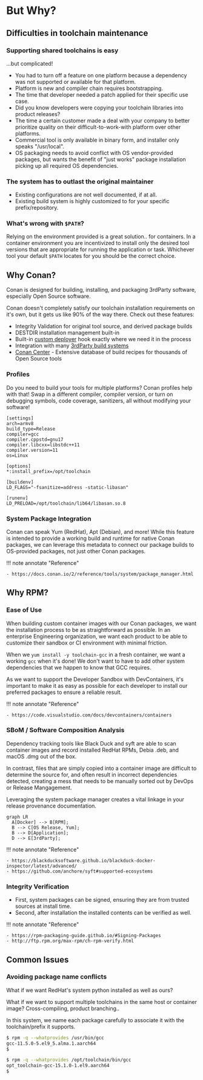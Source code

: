 # But Why?

## Difficulties in toolchain maintenance

### Supporting shared toolchains is easy

...but complicated!

- You had to turn off a feature on one platform because a
  dependency was not supported or available for that platform.
- Platform is new and compiler chain requires bootstrapping.
- The time that developer needed a patch applied for their specific
  use case.
- Did you know developers were copying your toolchain libraries
  into product releases?
- The time a certain customer made a deal with your company to
  better prioritize quality on their difficult-to-work-with
  platform over other platforms.
- Commercial tool is only available in binary form, and installer
  only speaks "/usr/local".
- OS packaging needs to avoid conflict with OS vendor-provided packages,
  but wants the benefit of "just works" package installation picking up
  all required OS dependencies.

### The system has to outlast the original maintainer

- Existing configurations are not well documented, if at all.
- Existing build system is highly customized to for your specific
  prefix/repository.

### What's wrong with `$PATH`?

Relying on the environment provided is a great solution.. for containers.
In a container environment you are incentivized to install only the desired
tool versions that are appropriate for running the application or task.
Whichever tool your default `$PATH` locates for you should be the correct
choice.

## Why Conan?

Conan is designed for building, installing, and packaging 3rdParty
software, especially Open Source software.

Conan doesn't completely satisfy our toolchain installation requirements
on it's own, but it gets us like 90% of the way there.  Check out these
features:

- Integrity Validation for original tool source, and derived package builds
- DESTDIR installation management built-in
- Built-in [custom deployer](https://docs.conan.io/2/reference/extensions/deployers.html)
  hook exactly where we need it in the process
- Integration with many [3rdParty build systems](https://docs.conan.io/2/integrations.html)
- [Conan Center](https://conan.io/center) - Extensive database of build
  recipes for thousands of Open Source tools

### Profiles

Do you need to build your tools for multiple platforms?  Conan profiles
help with that!  Swap in a different compiler, compiler version, or turn
on debugging symbols, code coverage, sanitizers, all without modifying
your software!

```none title="Sample Conan asan profile"
[settings]
arch=armv8
build_type=Release
compiler=gcc
compiler.cppstd=gnu17
compiler.libcxx=libstdc++11
compiler.version=11
os=Linux

[options]
*:install_prefix=/opt/toolchain

[buildenv]
LD_FLAGS="-fsanitize=address -static-libasan"

[runenv]
LD_PRELOAD=/opt/toolchain/lib64/libasan.so.8
```

### System Package Integration

Conan can speak Yum (RedHat), Apt (Debian), and more!  While this feature
is intended to provide a working build and runtime for native Conan
packages, we can leverage this metadata to connect our package builds to
OS-provided packages, not just other Conan packages.

!!! note annotate "Reference"

    - https://docs.conan.io/2/reference/tools/system/package_manager.html

## Why RPM?

### Ease of Use

When building custom container images with our Conan packages, we want
the installation process to be as straightforward as possible.
In an enterprise Engineering organization, we want each product to be
able to customize their sandbox or CI environment with minimal friction.

When we `yum install -y toolchain-gcc` in a fresh container, we want a
working `gcc` when it's done!  We don't want to have to add other system
dependencies that we happen to know that GCC requires.

As we want to support the Developer Sandbox with DevContainers, it's
important to make it as easy as possible for each developer to install
our preferred packages to ensure a reliable result.

!!! note annotate "Reference"

    - https://code.visualstudio.com/docs/devcontainers/containers

### SBoM / Software Composition Analysis

Dependency tracking tools like Black Duck and syft are able to scan
container images and record installed RedHat RPMs, Debia .deb, and
macOS .dmg out of the box.

In contrast, files that are simply copied into a container image are
difficult to determine the source for, and often result in incorrect
dependencies detected, creating a mess that needs to be manually sorted
out by DevOps or Release Mangagement.

Leveraging the system package manager creates a vital linkage in your
release provenance documentation.

```mermaid
graph LR
  A[Docker] --> B[RPM];
  B --> C[OS Release, Yum];
  B --> D[Application];
  D --> E[3rdParty];
```

!!! note annotate "Reference"

    - https://blackducksoftware.github.io/blackduck-docker-inspector/latest/advanced/
    - https://github.com/anchore/syft#supported-ecosystems

### Integrity Verification

- First, system packages can be signed, ensuring they are from trusted
  sources at install time.
- Second, after installation the installed contents can be verified as
  well.

!!! note annotate "Reference"

    - https://rpm-packaging-guide.github.io/#Signing-Packages
    - http://ftp.rpm.org/max-rpm/ch-rpm-verify.html

## Common Issues

### Avoiding package name conflicts

What if we want RedHat's system python installed as well as ours?

What if we want to support multiple toolchains in the same host or
container image?  Cross-compiling, product branching..

In this system, we name each package carefully to associate it with
the toolchain/prefix it supports.

```bash title="Multiple GCC versions installed without conflict"
$ rpm -q --whatprovides /usr/bin/gcc
gcc-11.5.0-5.el9_5.alma.1.aarch64
$

$ rpm -q --whatprovides /opt/toolchain/bin/gcc
opt_toolchain-gcc-15.1.0-1.el9.aarch64
$
```
